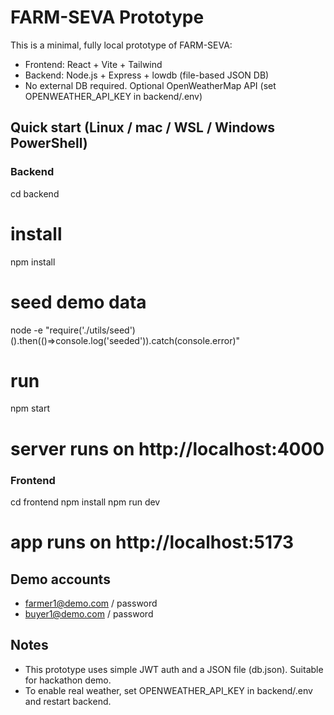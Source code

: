# FARM-SEVA Prototype 

This is a minimal, fully local prototype of FARM-SEVA:
- Frontend: React + Vite + Tailwind
- Backend: Node.js + Express + lowdb (file-based JSON DB)
- No external DB required. Optional OpenWeatherMap API (set OPENWEATHER_API_KEY in backend/.env)

## Quick start (Linux / mac / WSL / Windows PowerShell)

### Backend
cd backend
# install
npm install
# seed demo data
node -e "require('./utils/seed')().then(()=>console.log('seeded')).catch(console.error)"
# run
npm start
# server runs on http://localhost:4000

### Frontend
cd frontend
npm install
npm run dev
# app runs on http://localhost:5173

## Demo accounts
- farmer1@demo.com / password
- buyer1@demo.com / password

## Notes
- This prototype uses simple JWT auth and a JSON file (db.json). Suitable for hackathon demo.
- To enable real weather, set OPENWEATHER_API_KEY in backend/.env and restart backend.
